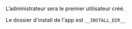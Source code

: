 L’administrateur sera le premier utilisateur créé.

Le dossier d'install de l'app est `__INSTALL_DIR__`
